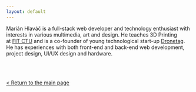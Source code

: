 ```yaml
---
layout: default
---
```


Marián Hlaváč is a&nbsp;full-stack web developer and&nbsp;technology enthusiast
with interests in&nbsp;various multimedia, art and design. 
He teaches 3D Printing at&nbsp;[FIT CTU](http://fit.cvut.cz) and is 
a&nbsp;co-founder of&nbsp;young technological start-up 
[Dronetag](https://getdronetag.com). He has experiences with both front-end 
and&nbsp;back-end web development, project design, UI/UX design 
and&nbsp;hardware.

<br /><br />

[&lt; Return to the main page](/)

